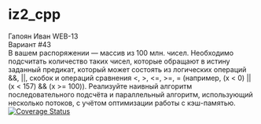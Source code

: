 # iz2_cpp
Гапоян Иван WEB-13  
Вариант #43  
В вашем распоряжении — массив из 100 млн. чисел. Необходимо подсчитать количество таких чисел, которые обращают в истину заданный предикат, который может состоять из логических операций &&, ||, скобок и операций сравнения <, >, <=, >=, = (например, (x < 0) || (x < 157) && (x >= 100)). Реализуйте наивный алгоритм последовательного подсчёта и параллельный алгоритм, использующий несколько потоков, с учётом оптимизации работы с кэш-памятью.  
[![Coverage Status](https://coveralls.io/repos/github/Loen15/iz2_cpp/badge.svg?branch=main)](https://coveralls.io/github/Loen15/iz2_cpp?branch=main)
